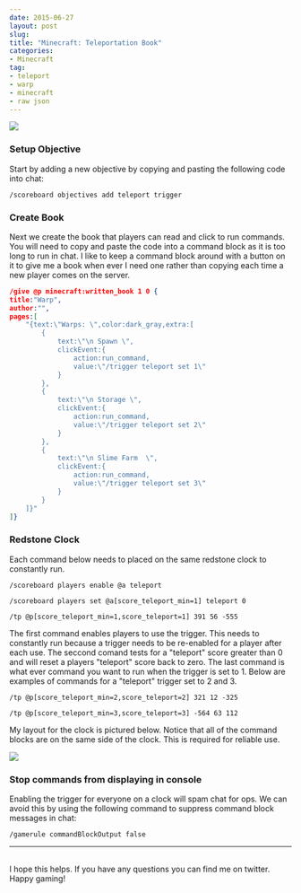 ```yaml
---
date: 2015-06-27
layout: post
slug: 
title: "Minecraft: Teleportation Book"
categories:
- Minecraft
tag:
- teleport
- warp
- minecraft
- raw json
---
```


[![](https://i.imgur.com/iftTEYeh.png)](https://i.imgur.com/iftTEYe.png)

### Setup Objective

Start by adding a new objective by copying and pasting the following code into chat:

~~~
/scoreboard objectives add teleport trigger
~~~

### Create Book

Next we create the book that players can read and click to run commands. You will need to copy and paste the code into a command block as it is too long to run in chat. I like to keep a command block around with a button on it to give me a book when ever I need one rather than copying each time a new player comes on the server.

~~~json
/give @p minecraft:written_book 1 0 {
title:"Warp",
author:"",
pages:[
	"{text:\"Warps: \",color:dark_gray,extra:[
		{
			text:\"\n Spawn \",
			clickEvent:{
				action:run_command,
				value:\"/trigger teleport set 1\"
			}
		},
		{
			text:\"\n Storage \",
			clickEvent:{
				action:run_command,
				value:\"/trigger teleport set 2\"
			}
		},
		{
			text:\"\n Slime Farm  \",
			clickEvent:{
				action:run_command,
				value:\"/trigger teleport set 3\"
			}
		}
	]}"
]}
~~~

### Redstone Clock

Each command below needs to placed on the same redstone clock to constantly run.

~~~
/scoreboard players enable @a teleport

/scoreboard players set @a[score_teleport_min=1] teleport 0

/tp @p[score_teleport_min=1,score_teleport=1] 391 56 -555
~~~

The first command enables players to use the trigger. This needs to constantly run because a trigger needs to be re-enabled for a player after each use. The seccond comand tests for a "teleport" score greater than 0 and will reset a players "teleport" score back to zero. The last command is what ever command you want to run when the trigger is set to 1. Below are examples of commands for a "teleport" trigger set to 2 and 3.

~~~
/tp @p[score_teleport_min=2,score_teleport=2] 321 12 -325

/tp @p[score_teleport_min=3,score_teleport=3] -564 63 112
~~~

My layout for the clock is pictured below. Notice that all of the command blocks are on the same side of the clock. This is required for reliable use.

[![](https://imgur.com/BnqAi2Wh.png)](https://imgur.com/BnqAi2W.png)

### Stop commands from displaying in console

Enabling the trigger for everyone on a clock will spam chat for ops. We can avoid this by using the following command to suppress command block messages in chat:

~~~
/gamerule commandBlockOutput false
~~~

---
<br>
I hope this helps. If you have any questions you can find me on twitter. Happy gaming!
